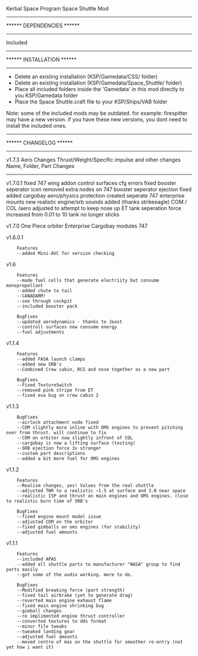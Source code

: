 Kerbal Space Program Space Shuttle Mod


********************************
****** DEPENDENCIES ******
*******************************
Included


********************************
****** INSTALLATION ******
*******************************

-	Delete an existing installation (KSP/Gamedata/CSS/ folder)
-	Delete an existing installation (KSP/Gamedata/Space_Shuttle/ folder)
-	Place all included folders inside the 'Gamedata' in this mod directly to you KSP/Gamedata folder
-	Place the Space Shuttle.craft file to your KSP/Ships/VAB folder

Note:
some of the included mods may be outdated. for example: firespitter may have a new version. 
if you have these new versions, you dont need to install the included ones.



********************************
****** CHANGELOG ******
*******************************
v1.7.3
Aero Changes
Thrust/Weight/Specific impulse and other changes
Name, Folder, Part Changes
*******************************
v1.7.0.1
fixed 747 wing addon control surfaces cfg errors
fixed booster seperator icon
removed extra nodes on 747
booster seperator ejection fixed
added cargobay aero/physics protection
created seperate 747 enterprise mounts
new realistic engine/srb sounds added (thanks strikeeagle)
COM / COL /aero adjusted to attempt to keep nose up
ET tank seperation force increased from 0.01 to 10
tank no longer sticks


v1.7.0
One Piece orbiter
Enterprise
Cargobay modules
747



v1.6.0.1

		Features
		--added Mini-AVC for version checking

v1.6

		Features
		--made fuel cells that generate electriity but consume monopropellant
		--added chute to tail
		--CANADARM!
		--see through cockpit
		--included booster pack
		
		BugFixes
		--updated aerodynamics - thanks to Jeast
		--controll surfaces now consume energy
		--fuel adjustments

v1.1.4

		Features
		--added FASA launch clamps
		--added new SRB's
		--Combined Crew cabin, RCS and nose together as a new part
		
		BugFixes
		--Fixed TextureSwitch
		--removed pink stripe from ET
		--fixed eva bug on crew cabin 2

v1.1.3

		BugFixes
		--airlock attachment node fixed
		--COM slightly more inline with OMS engines to prevent pitching over from thrust. will continue to fix
		--COM on orbiter now slightly infront of COL
		--cargobay is now a lifting surface (testing)
		--SRB ejection force 3x stronger
		--custom part descriptions 
		--added a bit more fuel for OMS engines


v1.1.2

		Features
		--Realism changes, yes! Values from the real shuttle
		--adjusted TWR to a realistic ~1.5 at surface and 3.0 near space
		--realistic ISP and thrust on main engines and OMS engines. close to realistic burn time of SRB's
		
		BugFixes
		--fixed engine mount model issue
		--adjusted COM on the orbitor
		--fixed gimballs on oms engines (for stability)
		--adjusted fuel amounts

v1.1.1

		Features
		--included APAS
		--added all shuttle parts to manufacturer "NASA" group to find parts easily
		--got some of the audio working. more to do.
		
		BugFixes
		--Modified breaking force (part strength)
		--fixed tail airbrake (yet to generate drag)
		--reverted main engine exhaust flame
		--fixed main engine shrinking bug
		--gimball changes
		--re implimented engine thrust controller
		--converted textures to dds format
		--minor file tweaks
		--tweaked landing gear
		--adjusted fuel amounts
		--moved centre of mas on the shuttle for smoother re-entry (not yet how i want it)

